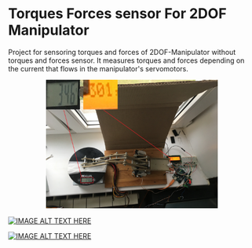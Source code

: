 # Torques Forces sensor For 2DOF Manipulator
Project for sensoring torques and forces of 2DOF-Manipulator without torques and forces sensor. It measures torques and forces depending on the current that flows in the manipulator's servomotors.

<p align="center">
  <img src="media/measure_force.jpg" width="350" title="measure force">
</p>

[![IMAGE ALT TEXT HERE](https://img.youtube.com/vi/pDJMPrzVPrA/0.jpg)](https://youtu.be/pDJMPrzVPrA)

[![IMAGE ALT TEXT HERE](https://img.youtube.com/vi/f37lGQVB2r4/0.jpg)](https://youtu.be/f37lGQVB2r4)
